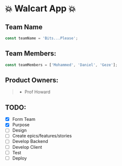 # :boom: Walcart App :boom:

## Team Name

```javascript
const teamName = 'Bits...Please';
```

## Team Members:

```javascript
const teamMembers = ['Mohammed', 'Daniel', 'Geze'];
```

## Product Owners:

> - Prof Howard

## TODO:

- [x] Form Team
- [x] Purpose
- [ ] Design
- [ ] Create epics/features/stories
- [ ] Develop Backend
- [ ] Develop Client
- [ ] Test
- [ ] Deploy
